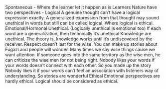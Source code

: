 Spontaneous - Where the learner let it happen as is
Learners Nature have two perspectives -
Logical
A genuine thought can’t have a logical expression exactly. A generalized expression from that thought may sound unethical in words but still can be called logical. Where logical is ethical.
Emotional/Hormonal
Unethical. (Logically unethical is emotional too)
If each word are a generalization, then technically it’s unethical
Knowledge are unethical. The theory is, knowledge works until it’s undiscovered by the receiver. Respect doesn’t last for the wise. You can make up stories about Fugazi and people will wonder. Many times we say wise things cause we want attention. If someone goes into the same territory as the wise men, he can criticize the wise men for not being right.
Nobody likes your words if your words doesn’t connect with each other. So you made up the story
Nobody likes it if your words can’t feel an association with listeners way of understanding. So stories are wonderful
Ethical
Emotional perspectives are hardly ethical. Logical should be considered as ethical.

